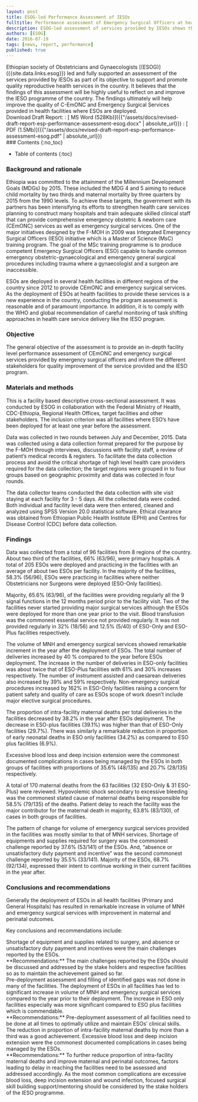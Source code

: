 ```yaml
---
layout: post
title: ESOG-led Performance Assessment of IESOs
fulltitle: Performance assessment of Emergency Surgical Officers at health facilities in Ethiopia
description: ESOG-led assessment of services provided by IESOs shows that generally deployment of IESOs resulted in remarkable increase in volume of emergency surgical services with improvement in maternal and perinatal outcomes.
authors: [ESOG]
date: 2016-07-19
tags: [news, report, performance]
published: true
---
```

<div class="row">
<div class="col col-75">
Ethiopian society of Obstetricians and Gynaecologists [(ESOG)]({{site.data.links.esog}}) led and fully supported an assessment of the services provided by IESOs as part of its objective to support and promote quality reproductive health services in the country.
It believes that the findings of this assessment will be highly useful to reflect on and improve the IESO programme of the country.
The findings ultimately will help improve the quality of C-EmONC and Emergency Surgical Services provided in health facilities where ESOs are deployed.
</div>
<div class="col col-25 brdr">
Download Draft Report:
: [<span class="i-download"></span> MS Word (528Kb)]({{"/assets/docs/revised-draft-report-esp-performance-assessment-esog.docx" | absolute_url}}) 
: [<span class="i-download"></span> PDF (1.5Mb)]({{"/assets/docs/revised-draft-report-esp-performance-assessment-esog.pdf" | absolute_url}})
</div>
</div>
### Contents
{:no_toc}

* Table of contents 
{:toc}

### Background and rationale

Ethiopia was committed to the attainment of the Millennium Development Goals (MDGs) by 2015.
These included the MDG 4 and 5 aiming to reduce child mortality by two thirds and maternal mortality by three quarters by 2015 from the 1990 levels.
To achieve these targets, the government with its partners has been intensifying its efforts to strengthen health care services planning to construct many hospitals and train adequate skilled clinical staff that can provide comprehensive emergency obstetric & newborn care (CEmONC) services as well as emergency surgical services.
One of the major initiatives designed by the F-MOH in 2009 was Integrated Emergency Surgical Officers (IESO) initiative which is a Master of Science (MsC) training program.
The goal of the MSc training programme is to produce competent Emergency Surgical Officers (ESO) capable to handle common emergency obstetric-gynaecological and emergency general surgical procedures including trauma where a gynaecologist and a surgeon are inaccessible. 

ESOs are deployed in several health facilities in different regions of the country since 2012 to provide CEmONC and emergency surgical services.
As the deployment of ESOs at health facilities to provide these services is a new experience in the country, conducting the program assessment is reasonable and of paramount importance.
In addition, it is to comply with the WHO and global recommendation of careful monitoring of task shifting approaches in health care service delivery like the IESO program.

### Objective

The general objective of the assessment is to provide an in-depth facility level performance assessment of CEmONC and emergency surgical services provided by emergency surgical officers and inform the different stakeholders for quality improvement of the service provided and the IESO program.

### Materials and methods

This is a facility based descriptive cross-sectional assessment.
It was conducted by ESOG in collaboration with the Federal Ministry of Health, CDC-Ethiopia, Regional Health Offices, target facilities and other stakeholders.
The inclusion criterion was all facilities where ESO’s have been deployed for at least one year before the assessment.

Data was collected in two rounds between July and December, 2015. 
Data was collected using a data collection format prepared for the purpose by the F-MOH through interviews, discussions with facility staff, a review of patient’s medical records & registers.
To facilitate the data collection process and avoid the critical shortage of high level health care providers required for the data collection; the target regions were grouped in to four groups based on geographic proximity and data was collected in four rounds. 

The data collector teams conducted the data collection with site visit staying at each facility for 3 - 5 days.
All the collected data were coded.
Both individual and facility level data were then entered, cleaned and analyzed using SPSS Version 20.0 statistical software.
Ethical clearance was obtained from Ethiopian Public Health Institute (EPHI) and Centres for Disease Control (CDC) before data collection. 

### Findings

Data was collected from a total of 96 facilities from 8 regions of the country.
About two third of the facilities, 66% (63/96), were primary hospitals.
A total of 205 ESOs were deployed and practicing in the facilities with an average of about two ESOs per facility.
In the majority of the facilities, 58.3% (56/96), ESOs were practicing in facilities where neither Obstetricians nor Surgeons were deployed (ESO-Only facilities). 

Majority, 65.6% (63/96), of the facilities were providing regularly all the 9 signal functions in the 12 months period prior to the facility visit.
Two of the facilities never started providing major surgical services although the ESOs were deployed for more than one year prior to the visit.
Blood transfusion was the commonest essential service not provided regularly.
It was not provided regularly in 32% (18/56) and 12.5% (5/40) of ESO-Only and ESO-Plus facilities respectively. 

The volume of MNH and emergency surgical services showed remarkable increment in the year after the deployment of ESOs.
The total number of deliveries increased by 40 % compared to the year before ESOs deployment.
The increase in the number of deliveries in ESO-only facilities was about twice that of ESO-Plus facilities with 61% and 30% increases respectively.
The number of instrument assisted and caesarean deliveries also increased by 39% and 59% respectively.
Non-emergency surgical procedures increased by 162% in ESO-Only facilities raising a concern for patient safety and quality of care as ESOs scope of work doesn’t include major elective surgical procedures.

The proportion of intra-facility maternal deaths per total deliveries in the facilities decreased by 38.2% in the year after ESOs deployment.
The decrease in ESO-plus facilities (39.1%) was higher than that of ESO-Only facilities (29.7%).
There was similarly a remarkable reduction in proportion of early neonatal deaths in ESO only facilities (34.2%) as compared to ESO plus facilities (6.9%). 

Excessive blood loss and deep incision extension were the commonest documented complications in cases being managed by the ESOs in both groups of facilities with proportions of 35.6% (48/135) and 20.7% (28/135) respectively.

A total of 170 maternal deaths from the 63 facilities (32 ESO-Only & 31 ESO-Plus) were reviewed.
Hypovolemic shock secondary to excessive bleeding was the commonest stated cause of maternal deaths being responsible for 58.5% (79/135) of the deaths.
Patient delay to reach the facility was the major contributor for the maternal death in majority, 63.8% (83/130), of cases in both groups of facilities.

The pattern of change for volume of emergency surgical services provided in the facilities was mostly similar to that of MNH services.
Shortage of equipments and supplies required for surgery was the commonest challenge reported by 37.6% (53/141) of the ESOs.
And, “absence or unsatisfactory duty payment and incentive” was the second commonest challenge reported by 35.5% (33/141).
Majority of the ESOs, 68.7% (92/134), expressed their intent to continue working in their current facilities in the year after.

### Conclusions and recommendations

Generally the deployment of ESOs in all health facilities (Primary and General Hospitals) has resulted in remarkable increase in volume of MNH and emergency surgical services with improvement in maternal and perinatal outcomes.

Key conclusions and recommendations include:

<div class="row row-center brdr">
<div class="col col-50">
Shortage of equipment and supplies related to surgery, and absence or unsatisfactory duty payment and incentives were the main challenges reported by the ESOs.
</div>
<div class="col col-50">
**Recommendations:** The main challenges reported by the ESOs should be discussed and addressed by the stake holders and respective facilities so as to maintain the achievement gained so far.
</div>
</div>
<div class="row row-center brdr">
<div class="col col-50">
Pre-deployment assessment and filling of identified gaps was not done in many of the facilities.
The deployment of ESOs in all facilities has led to significant increase in volume of MNH and emergency surgical services compared to the year prior to their deployment.
The increase in ESO only facilities especially was more significant compared to ESO plus facilities which is commendable.
</div>
<div class="col col-50">
**Recommendations:** Pre-deployment assessment of all facilities need to be done at all times to optimally utilize and maintain ESOs’ clinical skills.
</div>
</div>
<div class="row row-center brdr">
<div class="col col-50">
The reduction in proportion of intra-facility maternal deaths by more than a third was a good achievement.
Excessive blood loss and deep incision extension were the commonest documented complications in cases being managed by the ESOs.
</div>
<div class="col col-50">
**Recommendations:** To further reduce proportion of intra-facility maternal deaths and improve maternal and perinatal outcomes, factors leading to delay in reaching the facilities need to be assessed and addressed accordingly.
As the most common complications are excessive blood loss, deep incision extension and wound infection, focused surgical skill building support/mentoring should be considered by the stake holders of the IESO programme.
</div>
</div>
